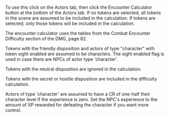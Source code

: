 To use this click on the Actors tab, then click the Encounter Calculator button at the bottom of the Actors tab. If no tokens are selected, all tokens in the scene are assumed to be included in the calculation. If tokens are selected, only those tokens will be included in the calculation.

The encounter calculator uses the tables from the Combat Encounter Difficulty section of the DMG, page 82.

Tokens with the friendly disposition and actors of type "character" with token sight enabled are assumed to be characters. The sight enabled flag is used in case there are NPCs of actor type 'character'.

Tokens with the neutral disposition are ignored in the calculation.

Tokens with the secret or hostile disposition are included in the difficulty calculation. 

Actors of type 'character' are assumed to have a CR of one-half their character level if the experience is zero. Set the NPC's experience to the amount of XP rewarded for defeating the character if you want more control.
